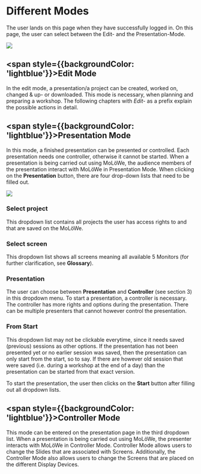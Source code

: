 # Different Modes

The user lands on this page when they have successfully logged in. On this page, the user can select between the Edit- and the Presentation-Mode.

![](/img/SelectionPage.png)

## <span style={{backgroundColor: 'lightblue'}}>**Edit Mode**</span>
In the edit mode, a presentation/a project can be created, worked on, changed & up- or downloaded. This mode is necessary, when planning and preparing a workshop. The following chapters with *Edit-* as a prefix explain the possible actions in detail.

## <span style={{backgroundColor: 'lightblue'}}>**Presentation Mode**</span>
In this mode, a finished presentation can be presented or controlled. Each presentation needs one controller, otherwise it cannot be started. When a presentation is being carried out using MoLöWe, the audience members of the presentation interact with MoLöWe in Presentation Mode. 
When clicking on the **Presentation** button, there are four drop-down lists that need to be filled out.

![](/img/PresentationPage.png)

### Select project
This dropdown list contains all projects the user has access rights to and that are saved on the MoLöWe.

### Select screen 
This dropdown list shows all screens meaning all available 5 Monitors (for further clarification, see **Glossary**).

### Presentation
The user can choose between **Presentation** and **Controller** (see section 3) in this dropdown menu. To start a presentation, a controller is necessary. The controller has more rights and options during the presentation. There can be multiple presenters that cannot however control the presentation. 

### From Start
This dropdown list may not be clickable everytime, since it needs saved (previous) sessions as other options. If the presentation has not been presented yet or no earlier session was saved, then the presentation can only start from the start, so to say. If there are however old session that were saved (i.e. during a workshop at the end of a day) than the presentation can be started from that exact version.

To start the presentation, the user then clicks on the **Start** button after filling out all dropdown lists.

## <span style={{backgroundColor: 'lightblue'}}>**Controller Mode**</span>
This mode can be entered on the presentation page in the third dropdown list. 
When a presentation is being carried out using MoLöWe, the presenter interacts with MoLöWe in Controller Mode.
Controller Mode allows users to change the Slides that are associated with Screens. Additionally, the Controller Mode also allows users to change the Screens that are placed on the different Display Devices.